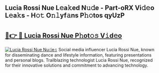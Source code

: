 ## Lucia Rossi Nue L𝚎a𝚔ed N𝚞𝚍e - Part-oRX Vi𝚍𝚎o L𝚎a𝚔s - H𝚘𝚝 O𝚗𝚕yf𝚊ns P𝚑𝚘tos qyUzP

# <h2><a href="http://kf07gy.oniu.top/?m=Lucia+Rossi+Nue">🔗👉 🔴 Lucia Rossi Nue P𝚑ot𝚘𝚜 V𝚒d𝚎o</a></h2>

[![Lucia Rossi Nue Nu𝚍e𝚜](https://i.imgur.com/0qMVB7G.gif)](http://kf07gy.oniu.top/?m=Lucia+Rossi+Nue)
Social media influencer Lucia Rossi Nue, known for disseminating dance and lifestyle information, featuring presentations and personal blogs. Trailblazing technologist Lucia Rossi Nue, recognized for their innovative solutions and commitment to advancing technology.  
